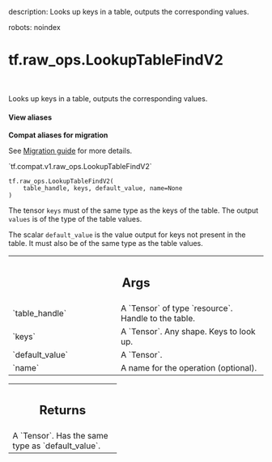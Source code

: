 description: Looks up keys in a table, outputs the corresponding values.

robots: noindex

# tf.raw_ops.LookupTableFindV2

<!-- Insert buttons and diff -->

<table class="tfo-notebook-buttons tfo-api nocontent" align="left">

</table>



Looks up keys in a table, outputs the corresponding values.

<section class="expandable">
  <h4 class="showalways">View aliases</h4>
  <p>
<b>Compat aliases for migration</b>
<p>See
<a href="https://www.tensorflow.org/guide/migrate">Migration guide</a> for
more details.</p>
<p>`tf.compat.v1.raw_ops.LookupTableFindV2`</p>
</p>
</section>

<pre class="devsite-click-to-copy prettyprint lang-py tfo-signature-link">
<code>tf.raw_ops.LookupTableFindV2(
    table_handle, keys, default_value, name=None
)
</code></pre>



<!-- Placeholder for "Used in" -->

The tensor `keys` must of the same type as the keys of the table.
The output `values` is of the type of the table values.

The scalar `default_value` is the value output for keys not present in the
table. It must also be of the same type as the table values.

<!-- Tabular view -->
 <table class="responsive fixed orange">
<colgroup><col width="214px"><col></colgroup>
<tr><th colspan="2"><h2 class="add-link">Args</h2></th></tr>

<tr>
<td>
`table_handle`
</td>
<td>
A `Tensor` of type `resource`. Handle to the table.
</td>
</tr><tr>
<td>
`keys`
</td>
<td>
A `Tensor`. Any shape.  Keys to look up.
</td>
</tr><tr>
<td>
`default_value`
</td>
<td>
A `Tensor`.
</td>
</tr><tr>
<td>
`name`
</td>
<td>
A name for the operation (optional).
</td>
</tr>
</table>



<!-- Tabular view -->
 <table class="responsive fixed orange">
<colgroup><col width="214px"><col></colgroup>
<tr><th colspan="2"><h2 class="add-link">Returns</h2></th></tr>
<tr class="alt">
<td colspan="2">
A `Tensor`. Has the same type as `default_value`.
</td>
</tr>

</table>

